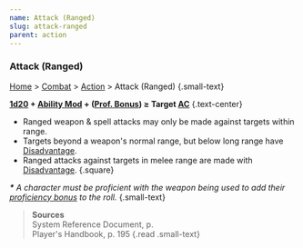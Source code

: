 ```yaml
---
name: Attack (Ranged)
slug: attack-ranged
parent: action
---
```

### Attack (Ranged)
[Home](dm-operations-center) > [Combat](combat-menu) > [Action](action) > Attack (Ranged) {.small-text}

**[1d20](/roll/1d20)  + [Ability Mod](ability-modifiers) + ([Prof. Bonus](proficiency-bonus)) ≥ Target [AC](armor-class)** {.text-center}

- Ranged weapon & spell attacks may only be made against targets within range.
- Targets beyond a weapon's normal range, but below long range have [Disadvantage](advantage-and-disadvantage).
- Ranged attacks against targets in melee range are made with [Disadvantage](advantage-and-disadvantage).
{.square}

***\*** A character must be proficient with the weapon being used to add their [proficiency bonus](proficiency-bonus) to the roll.* {.small-text}

> **Sources** <br/>
> System Reference Document, p. <br/>
> Player's Handbook, p. 195
{.read .small-text}